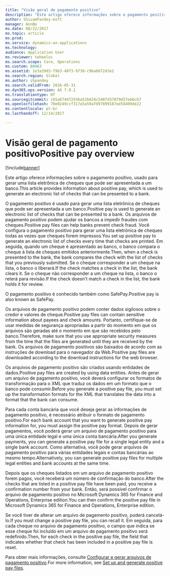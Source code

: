 ```yaml
---
title: "Visão geral de pagamento positivo"
description: "Este artigo oferece informações sobre o pagamento positivo, usado para gerar uma lista eletrônica de cheques que pode ser apresentada a um banco."
author: ShivamPandey-msft
manager: AnnBe
ms.date: 08/22/2017
ms.topic: article
ms.prod: 
ms.service: dynamics-ax-applications
ms.technology: 
audience: Application User
ms.reviewer: twheeloc
ms.search.scope: Core, Operations
ms.custom: 88463
ms.assetid: 1e3a39d3-f9b3-4073-9730-c96a607243e2
ms.search.region: Global
ms.author: shpandey
ms.search.validFrom: 2016-05-31
ms.dyn365.ops.version: AX 7.0.1
ms.translationtype: HT
ms.sourcegitcommit: cb5a674472936a52b624c548fd37079d57eb6cb7
ms.openlocfilehash: 70e0249ccf317a5a59afd97899187ee58409de22
ms.contentlocale: pt-br
ms.lasthandoff: 12/14/2017

---
```


# <a name="positive-pay-overview"></a><span data-ttu-id="0819d-103">Visão geral de pagamento positivo</span><span class="sxs-lookup"><span data-stu-id="0819d-103">Positive pay overview</span></span>

[!include[banner](../includes/banner.md)]


<span data-ttu-id="0819d-104">Este artigo oferece informações sobre o pagamento positivo, usado para gerar uma lista eletrônica de cheques que pode ser apresentada a um banco.</span><span class="sxs-lookup"><span data-stu-id="0819d-104">This article provides information about positive pay, which is used to generate an electronic list of checks that can be presented to a bank.</span></span> 

<span data-ttu-id="0819d-105">O pagamento positivo é usado para gerar uma lista eletrônica de cheques que pode ser apresentada a um banco.</span><span class="sxs-lookup"><span data-stu-id="0819d-105">Positive pay is used to generate an electronic list of checks that can be presented to a bank.</span></span> <span data-ttu-id="0819d-106">Os arquivos de pagamento positivo podem ajudar os bancos a impedir fraudes com cheques.</span><span class="sxs-lookup"><span data-stu-id="0819d-106">Positive pay files can help banks prevent check fraud.</span></span> <span data-ttu-id="0819d-107">Você configura o pagamento positivo para gerar uma lista eletrônica de cheques todas as vezes que cheques forem impressos.</span><span class="sxs-lookup"><span data-stu-id="0819d-107">You set up positive pay to generate an electronic list of checks every time that checks are printed.</span></span> <span data-ttu-id="0819d-108">Em seguida, quando um cheque é apresentado ao banco, o banco compara o cheque à lista de cheques emitidos anteriormente.</span><span class="sxs-lookup"><span data-stu-id="0819d-108">Then, when a check is presented to the bank, the bank compares the check with the list of checks that you previously submitted.</span></span> <span data-ttu-id="0819d-109">Se o cheque corresponder a um cheque na lista, o banco o liberará.</span><span class="sxs-lookup"><span data-stu-id="0819d-109">If the check matches a check in the list, the bank clears it.</span></span> <span data-ttu-id="0819d-110">Se o cheque não corresponder a um cheque na lista, o banco o reterá para revisão.</span><span class="sxs-lookup"><span data-stu-id="0819d-110">If the check doesn't match a check in the list, the bank holds it for review.</span></span>

<span data-ttu-id="0819d-111">O pagamento positivo é conhecido também como SafePay.</span><span class="sxs-lookup"><span data-stu-id="0819d-111">Positive pay is also known as SafePay.</span></span> 

<span data-ttu-id="0819d-112">Os arquivos de pagamento positivo podem conter dados sigilosos sobre o credor e valores de cheque.</span><span class="sxs-lookup"><span data-stu-id="0819d-112">Positive pay files can contain sensitive information about payees and check amounts.</span></span> <span data-ttu-id="0819d-113">Portanto, certifique-se de usar medidas de segurança apropriadas a partir do momento em que os arquivos são geradas até o momento em que são recebidos pelo banco.</span><span class="sxs-lookup"><span data-stu-id="0819d-113">Therefore, make sure that you use appropriate security measures from the time that the files are generated until they are received by the bank.</span></span> <span data-ttu-id="0819d-114">Os arquivos de pagamento positivos são baixados de acordo com as instruções de download para o navegador da Web.</span><span class="sxs-lookup"><span data-stu-id="0819d-114">Positive pay files are downloaded according to the download instructions for the web browser.</span></span> 

<span data-ttu-id="0819d-115">Os arquivos de pagamento positivo são criados usando entidades de dados.</span><span class="sxs-lookup"><span data-stu-id="0819d-115">Positive pay files are created by using data entities.</span></span> <span data-ttu-id="0819d-116">Antes de gerar um arquivo de pagamento positivo, você deverá configurar os formatos de transformação para o XML que traduz os dados em um formato que o banco pode consumir.</span><span class="sxs-lookup"><span data-stu-id="0819d-116">Before you generate a positive pay file, you must set up the transformation formats for the XML that translates the data into a format that the bank can consume.</span></span> 

<span data-ttu-id="0819d-117">Para cada conta bancária que você deseja gerar as informações de pagamento positivo, é necessário atribuir o formato de pagamento positivo.</span><span class="sxs-lookup"><span data-stu-id="0819d-117">For each bank account that you want to generate positive pay information for, you must assign the positive pay format.</span></span> <span data-ttu-id="0819d-118">Depois de gerar pagamentos, você poderá gerar um arquivo de pagamento positivo para uma única entidade legal e uma única conta bancária.</span><span class="sxs-lookup"><span data-stu-id="0819d-118">After you generate payments, you can generate a positive pay file for a single legal entity and a single bank account.</span></span> <span data-ttu-id="0819d-119">Como alternativa, você pode gerar arquivos de pagamento positivo para várias entidades legais e contas bancárias ao mesmo tempo.</span><span class="sxs-lookup"><span data-stu-id="0819d-119">Alternatively, you can generate positive pay files for multiple legal entities and bank accounts at the same time.</span></span> 

<span data-ttu-id="0819d-120">Depois que os cheques listados em um arquivo de pagamento positivo forem pagos, você receberá um número de confirmação do banco.</span><span class="sxs-lookup"><span data-stu-id="0819d-120">After the checks that are listed in a positive pay file have been paid, you receive a confirmation number from your bank.</span></span> <span data-ttu-id="0819d-121">Então, será possível confirmar o arquivo de pagamento positivo no Microsoft Dynamics 365 for Finance and Operations, Enterprise edition.</span><span class="sxs-lookup"><span data-stu-id="0819d-121">You can then confirm the positive pay file in Microsoft Dynamics 365 for Finance and Operations, Enterprise edition.</span></span> 

<span data-ttu-id="0819d-122">Se você tiver de alterar um arquivo de pagamento positivo, poderá cancelá-lo.</span><span class="sxs-lookup"><span data-stu-id="0819d-122">If you must change a positive pay file, you can recall it.</span></span> <span data-ttu-id="0819d-123">Em seguida, para cada cheque no arquivo de pagamento positivo, o campo que indica se esse cheque foi incluído em um arquivo de pagamento positivo será redefinido.</span><span class="sxs-lookup"><span data-stu-id="0819d-123">Then, for each check in the positive pay file, the field that indicates whether that check has been included in a positive pay file is reset.</span></span>

<span data-ttu-id="0819d-124">Para obter mais informações, consulte [Configurar e gerar arquivos de pagamento positivo](set-up-generate-positive-pay-files.md).</span><span class="sxs-lookup"><span data-stu-id="0819d-124">For more information, see [Set up and generate positive pay files](set-up-generate-positive-pay-files.md).</span></span>




